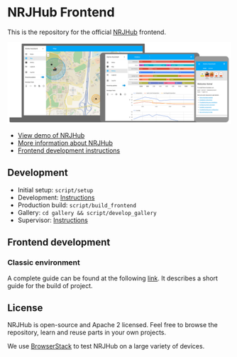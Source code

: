 # NRJHub Frontend

This is the repository for the official [NRJHub](https://home-assistant.io) frontend.

[![Screenshot of the frontend](https://raw.githubusercontent.com/home-assistant/frontend/master/docs/screenshot.png)](https://demo.home-assistant.io/)

- [View demo of NRJHub](https://demo.home-assistant.io/)
- [More information about NRJHub](https://home-assistant.io)
- [Frontend development instructions](https://developers.home-assistant.io/docs/frontend/development/)

## Development

- Initial setup: `script/setup`
- Development: [Instructions](https://developers.home-assistant.io/docs/frontend/development/)
- Production build: `script/build_frontend`
- Gallery: `cd gallery && script/develop_gallery`
- Supervisor: [Instructions](https://developers.home-assistant.io/docs/supervisor/developing)

## Frontend development

### Classic environment

A complete guide can be found at the following [link](https://www.home-assistant.io/developers/frontend/). It describes a short guide for the build of project.

## License

NRJHub is open-source and Apache 2 licensed. Feel free to browse the repository, learn and reuse parts in your own projects.

We use [BrowserStack](https://www.browserstack.com) to test NRJHub on a large variety of devices.
